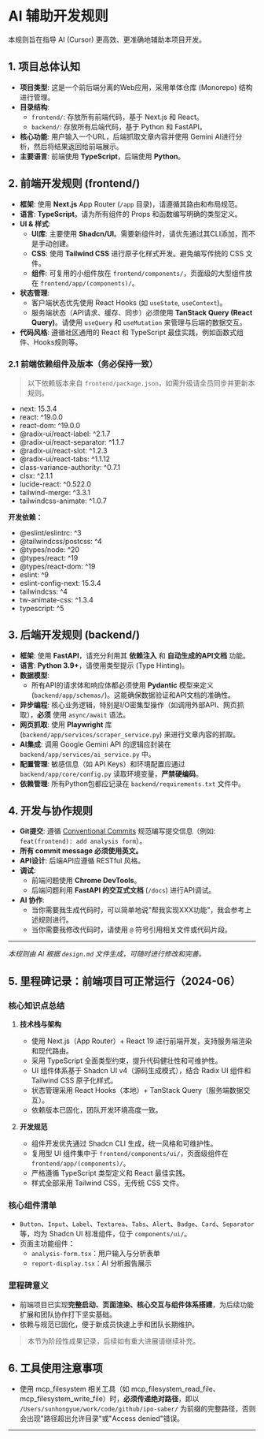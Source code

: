# AI 辅助开发规则

本规则旨在指导 AI (Cursor) 更高效、更准确地辅助本项目开发。

## 1. 项目总体认知

- **项目类型**: 这是一个前后端分离的Web应用，采用单体仓库 (Monorepo) 结构进行管理。
- **目录结构**:
    - `frontend/`: 存放所有前端代码，基于 Next.js 和 React。
    - `backend/`: 存放所有后端代码，基于 Python 和 FastAPI。
- **核心功能**: 用户输入一个URL，后端抓取文章内容并使用 Gemini AI进行分析，然后将结果返回给前端展示。
- **主要语言**: 前端使用 **TypeScript**，后端使用 **Python**。

## 2. 前端开发规则 (frontend/)

- **框架**: 使用 **Next.js** App Router (`/app` 目录)，请遵循其路由和布局规范。
- **语言**: **TypeScript**。请为所有组件的 Props 和函数编写明确的类型定义。
- **UI & 样式**:
    - **UI库**: 主要使用 **Shadcn/UI**。需要新组件时，请优先通过其CLI添加，而不是手动创建。
    - **CSS**: 使用 **Tailwind CSS** 进行原子化样式开发。避免编写传统的 CSS 文件。
    - **组件**: 可复用的小组件放在 `frontend/components/`，页面级的大型组件放在 `frontend/app/(components)/`。
- **状态管理**:
    - 客户端状态优先使用 React Hooks (如 `useState`, `useContext`)。
    - 服务端状态（API请求、缓存、同步）必须使用 **TanStack Query (React Query)**。请使用 `useQuery` 和 `useMutation` 来管理与后端的数据交互。
- **代码风格**: 遵循社区通用的 React 和 TypeScript 最佳实践，例如函数式组件、Hooks规则等。

### 2.1 前端依赖组件及版本（务必保持一致）

> 以下依赖版本来自 `frontend/package.json`，如需升级请全员同步并更新本规则。

- next: 15.3.4
- react: ^19.0.0
- react-dom: ^19.0.0
- @radix-ui/react-label: ^2.1.7
- @radix-ui/react-separator: ^1.1.7
- @radix-ui/react-slot: ^1.2.3
- @radix-ui/react-tabs: ^1.1.12
- class-variance-authority: ^0.7.1
- clsx: ^2.1.1
- lucide-react: ^0.522.0
- tailwind-merge: ^3.3.1
- tailwindcss-animate: ^1.0.7

**开发依赖：**
- @eslint/eslintrc: ^3
- @tailwindcss/postcss: ^4
- @types/node: ^20
- @types/react: ^19
- @types/react-dom: ^19
- eslint: ^9
- eslint-config-next: 15.3.4
- tailwindcss: ^4
- tw-animate-css: ^1.3.4
- typescript: ^5

## 3. 后端开发规则 (backend/)

- **框架**: 使用 **FastAPI**，请充分利用其 **依赖注入** 和 **自动生成的API文档** 功能。
- **语言**: **Python 3.9+**，请使用类型提示 (Type Hinting)。
- **数据模型**:
    - 所有API的请求体和响应体都必须使用 **Pydantic** 模型来定义 (`backend/app/schemas/`)。这能确保数据验证和API文档的准确性。
- **异步编程**: 核心业务逻辑，特别是I/O密集型操作（如调用外部API、网页抓取），**必须** 使用 `async/await` 语法。
- **网页抓取**: 使用 **Playwright** 库 (`backend/app/services/scraper_service.py`) 来进行文章内容的抓取。
- **AI集成**: 调用 Google Gemini API 的逻辑应封装在 `backend/app/services/ai_service.py` 中。
- **配置管理**: 敏感信息（如 API Keys）和环境配置应通过 `backend/app/core/config.py` 读取环境变量，**严禁硬编码**。
- **依赖管理**: 所有Python包都应记录在 `backend/requirements.txt` 文件中。

## 4. 开发与协作规则

- **Git提交**: 遵循 [Conventional Commits](https.www.conventionalcommits.org/) 规范编写提交信息（例如: `feat(frontend): add analysis form`）。
- **所有 commit message 必须使用英文。**
- **API设计**: 后端API应遵循 RESTful 风格。
- **调试**:
    - 前端问题使用 **Chrome DevTools**。
    - 后端问题利用 **FastAPI 的交互式文档** (`/docs`) 进行API调试。
- **AI 协作**:
    - 当你需要我生成代码时，可以简单地说"帮我实现XXX功能"，我会参考上述规则进行。
    - 当你需要我修改代码时，请使用 `@` 符号引用相关文件或代码片段。

---
*本规则由 AI 根据 `design.md` 文件生成，可随时进行修改和完善。*

## 5. 里程碑记录：前端项目可正常运行（2024-06）

### 核心知识点总结

1. **技术栈与架构**
   - 使用 Next.js（App Router）+ React 19 进行前端开发，支持服务端渲染和现代路由。
   - 采用 TypeScript 全面类型约束，提升代码健壮性和可维护性。
   - UI 组件体系基于 Shadcn UI v4（源码生成模式），结合 Radix UI 组件和 Tailwind CSS 原子化样式。
   - 状态管理采用 React Hooks（本地）+ TanStack Query（服务端数据交互）。
   - 依赖版本已固化，团队开发环境高度一致。

2. **开发规范**
   - 组件开发优先通过 Shadcn CLI 生成，统一风格和可维护性。
   - 复用型 UI 组件集中于 `frontend/components/ui/`，页面级组件在 `frontend/app/(components)/`。
   - 严格遵循 TypeScript 类型定义和 React 最佳实践。
   - 样式全部采用 Tailwind CSS，无传统 CSS 文件。

### 核心组件清单

- `Button`、`Input`、`Label`、`Textarea`、`Tabs`、`Alert`、`Badge`、`Card`、`Separator` 等，均为 Shadcn UI 标准组件，位于 `components/ui/`。
- 页面主功能组件：
  - `analysis-form.tsx`：用户输入与分析表单
  - `report-display.tsx`：AI 分析报告展示

### 里程碑意义

- 前端项目已实现**完整启动、页面渲染、核心交互与组件体系搭建**，为后续功能扩展和团队协作打下坚实基础。
- 依赖与规范已固化，便于新成员快速上手和团队长期维护。

> 本节为阶段性成果记录，后续如有重大进展请继续补充。

## 6. 工具使用注意事项

- 使用 mcp_filesystem 相关工具（如 mcp_filesystem_read_file、mcp_filesystem_write_file）时，**必须传递绝对路径**，即以 `/Users/sunhongyue/work/code/github/ipo-saber/` 为前缀的完整路径，否则会出现"路径超出允许目录"或"Access denied"错误。

--- 